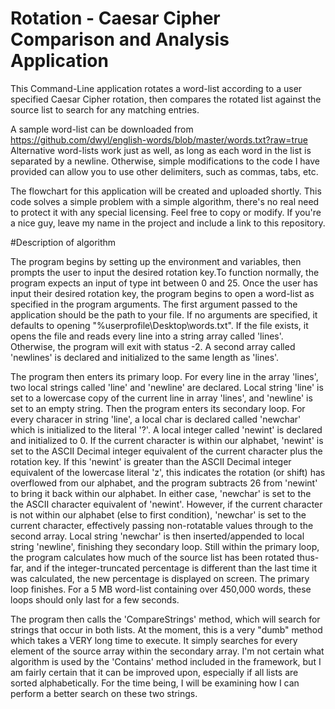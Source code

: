 # Rotation - Caesar Cipher Comparison and Analysis Application
This Command-Line application rotates a word-list according to a user specified Caesar Cipher rotation, then compares the rotated list against the source list to search for any matching entries.

A sample word-list can be downloaded from https://github.com/dwyl/english-words/blob/master/words.txt?raw=true
Alternative word-lists work just as well, as long as each word in the list is separated by a newline.
Otherwise, simple modifications to the code I have provided can allow you to use other delimiters, such as commas, tabs, etc.

The flowchart for this application will be created and uploaded shortly.
This code solves a simple problem with a simple algorithm, there's no real need to protect it with any special licensing. Feel free to copy or modify. If you're a nice guy, leave my name in the project and include a link to this repository.

#Description of algorithm

The program begins by setting up the environment and variables, then prompts the user to 
input the desired rotation key.To function normally, the program expects an input of type 
int between 0 and 25. Once the user has input their desired rotation key, the program 
begins to open a word-list as specified in the program arguments. The first argument 
passed to the application should be the path to your file. If no arguments are specified, 
it defaults to opening "%userprofile\Desktop\words.txt". If the file exists, it opens the 
file and reads every line into a string array called 'lines'. Otherwise, the program will 
exit with status -2. A second array called 'newlines' is declared and initialized to the 
same length as 'lines'.

The program then enters its primary loop. For every line in the array 'lines', two local 
strings called 'line' and 'newline' are declared. Local string 'line' is set to a 
lowercase copy of the current line in array 'lines', and 'newline' is set to an empty 
string. Then the program enters its secondary loop. For every characer in string 'line', a
 local char is declared called 'newchar' which is initialized to the literal '?'. A local 
 integer called 'newint' is declared and initialized to 0. If the current character is 
 within our alphabet, 'newint' is set to the ASCII Decimal integer equivalent of the 
 current character plus the rotation key. If this 'newint' is greater than the ASCII 
 Decimal integer equivalent of the lowercase literal 'z', this indicates the rotation (or 
 shift) has overflowed from our alphabet, and the program subtracts 26 from 'newint' to 
 bring it back within our alphabet. In either case, 'newchar' is set to the the ASCII 
 character equivalent of 'newint'. However, if the current character is not within our 
 alphabet (else to first condition), 'newchar' is set to the current character, 
 effectively passing non-rotatable values through to the second array. Local string 
 'newchar' is then inserted/appended to local string 'newline', finishing they secondary 
 loop. Still within the primary loop, the program calculates how much of the source list 
 has been rotated thus-far, and if the integer-truncated percentage is different than the 
 last time it was calculated, the new percentage is displayed on screen. The primary loop 
 finishes. For a 5 MB word-list containing over 450,000 words, these loops should only 
 last for a few seconds.

The program then calls the 'CompareStrings' method, which will search for strings that 
occur in both lists. At the moment, this is a very "dumb" method which takes a VERY long 
time to execute. It simply searches for every element of the source array within the 
secondary array. I'm not certain what algorithm is used by the 'Contains' method included 
in the framework, but I am fairly certain that it can be improved upon, especially if all 
lists are sorted alphabetically. For the time being, I will be examining how I can perform 
a better search on these two strings.
